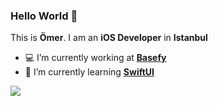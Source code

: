 ### Hello World 👋

This is **Ömer**. I am an **iOS Developer** in **Istanbul**

- 💻 I’m currently working at **[Basefy](https://www.basefy.com)**
- 🌱 I’m currently learning **[SwiftUI](https://developer.apple.com/documentation/swiftui)**

<a href="https://github.com/antonkomarev/github-profile-views-counter">
    <img src="https://komarev.com/ghpvc/?username=omervaroglu">
</a>
